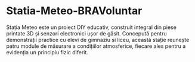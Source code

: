 # Statia-Meteo-BRAVoluntar
Stația Meteo este un proiect DIY educativ, construit integral din piese printate 3D și senzori electronici ușor de găsit. Concepută pentru demonstrații practice cu elevi de gimnaziu și liceu, această stație reunește patru module de măsurare a condițiilor atmosferice, fiecare ales pentru a evidenția un principiu fizic diferit.
